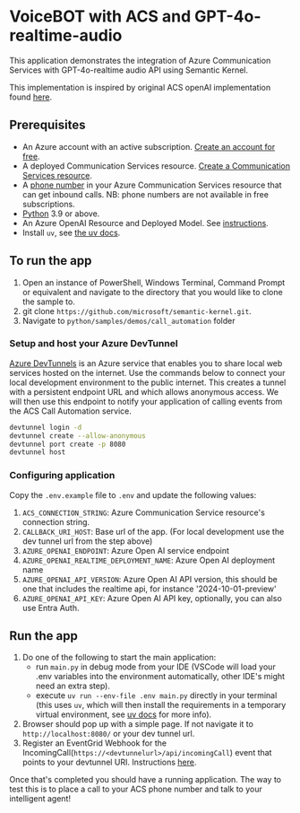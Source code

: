 # VoiceBOT with ACS and GPT-4o-realtime-audio

This application demonstrates the integration of Azure Communication Services with GPT-4o-realtime audio API using Semantic Kernel.

This implementation is inspired by original ACS openAI implementation found [here](https://github.com/Azure-Samples/communication-services-python-quickstarts/tree/main/callautomation-openai-sample).

## Prerequisites

- An Azure account with an active subscription. [Create an account for free](https://azure.microsoft.com/free/?WT.mc_id=A261C142F).
- A deployed Communication Services resource. [Create a Communication Services resource](https://docs.microsoft.com/azure/communication-services/quickstarts/create-communication-resource).
- A [phone number](https://learn.microsoft.com/en-us/azure/communication-services/quickstarts/telephony/get-phone-number) in your Azure Communication Services resource that can get inbound calls. NB: phone numbers are not available in free subscriptions.
- [Python](https://www.python.org/downloads/) 3.9 or above.
- An Azure OpenAI Resource and Deployed Model. See [instructions](https://learn.microsoft.com/en-us/azure/ai-services/openai/how-to/create-resource?pivots=web-portal).
- Install `uv`, see [the uv docs](https://docs.astral.sh/uv/getting-started/installation/).

## To run the app

1. Open an instance of PowerShell, Windows Terminal, Command Prompt or equivalent and navigate to the directory that you would like to clone the sample to.
2. git clone `https://github.com/microsoft/semantic-kernel.git`.
3. Navigate to `python/samples/demos/call_automation` folder

### Setup and host your Azure DevTunnel

[Azure DevTunnels](https://learn.microsoft.com/en-us/azure/developer/dev-tunnels/overview) is an Azure service that enables you to share local web services hosted on the internet. Use the commands below to connect your local development environment to the public internet. This creates a tunnel with a persistent endpoint URL and which allows anonymous access. We will then use this endpoint to notify your application of calling events from the ACS Call Automation service.

```bash
devtunnel login -d
devtunnel create --allow-anonymous
devtunnel port create -p 8080
devtunnel host
```

### Configuring application

Copy the `.env.example` file to `.env` and update the following values:

1. `ACS_CONNECTION_STRING`: Azure Communication Service resource's connection string.
2. `CALLBACK_URI_HOST`: Base url of the app. (For local development use the dev tunnel url from the step above)
3. `AZURE_OPENAI_ENDPOINT`: Azure Open AI service endpoint
4. `AZURE_OPENAI_REALTIME_DEPLOYMENT_NAME`: Azure Open AI deployment name
5. `AZURE_OPENAI_API_VERSION`: Azure Open AI API version, this should be one that includes the realtime api, for instance '2024-10-01-preview'
6. `AZURE_OPENAI_API_KEY`: Azure Open AI API key, optionally, you can also use Entra Auth.

## Run the app

1. Do one of the following to start the main application:
   - run `main.py` in debug mode from your IDE (VSCode will load your .env variables into the environment automatically, other IDE's might need an extra step).
   - execute `uv run --env-file .env main.py` directly in your terminal (this uses `uv`, which will then install the requirements in a temporary virtual environment, see [uv docs](https://docs.astral.sh/uv/guides/scripts) for more info).
2. Browser should pop up with a simple page. If not navigate it to `http://localhost:8080/` or your dev tunnel url.
3. Register an EventGrid Webhook for the IncomingCall(`https://<devtunnelurl>/api/incomingCall`) event that points to your devtunnel URI. Instructions [here](https://learn.microsoft.com/en-us/azure/communication-services/concepts/call-automation/incoming-call-notification).

Once that's completed you should have a running application. The way to test this is to place a call to your ACS phone number and talk to your intelligent agent!
